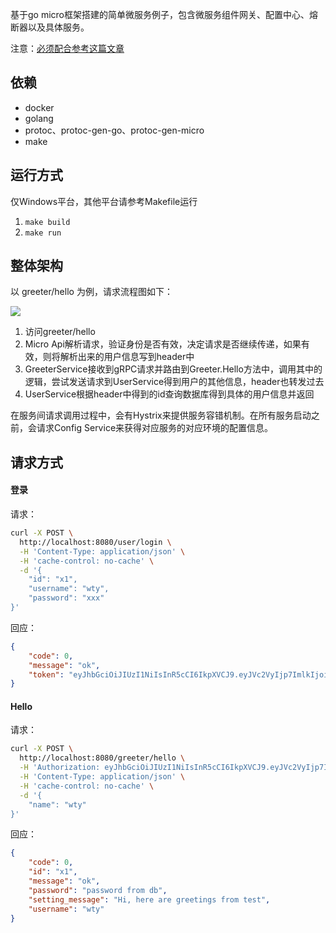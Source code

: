 基于go micro框架搭建的简单微服务例子，包含微服务组件网关、配置中心、熔断器以及具体服务。

注意：[必须配合参考这篇文章](https://www.wangtianyi.top/blog/2019/03/26/ji-yu-go-microde-wei-fu-wu-jia-gou-ben-di-shi-zhan/?utm_source=github&utm_medium=github)

## 依赖
* docker
* golang
* protoc、protoc-gen-go、protoc-gen-micro
* make

## 运行方式

仅Windows平台，其他平台请参考Makefile运行

1. `make build`
2. `make run`

## 整体架构
以 greeter/hello 为例，请求流程图如下：

![](https://github.com/bytefly/go-micro-example/raw/master/index.png)

1. 访问greeter/hello
2. Micro Api解析请求，验证身份是否有效，决定请求是否继续传递，如果有效，则将解析出来的用户信息写到header中
3. GreeterService接收到gRPC请求并路由到Greeter.Hello方法中，调用其中的逻辑，尝试发送请求到UserService得到用户的其他信息，header也转发过去
4. UserService根据header中得到的id查询数据库得到具体的用户信息并返回

在服务间请求调用过程中，会有Hystrix来提供服务容错机制。在所有服务启动之前，会请求Config Service来获得对应服务的对应环境的配置信息。

## 请求方式
#### 登录
请求：
```bash
curl -X POST \
  http://localhost:8080/user/login \
  -H 'Content-Type: application/json' \
  -H 'cache-control: no-cache' \
  -d '{
	"id": "x1",
	"username": "wty",
	"password": "xxx"
}'
```

回应：
```json
{
    "code": 0,
    "message": "ok",
    "token": "eyJhbGciOiJIUzI1NiIsInR5cCI6IkpXVCJ9.eyJVc2VyIjp7ImlkIjoieDEiLCJ1c2VybmFtZSI6Ind0eSIsInBhc3N3b3JkIjoieHh4In0sImV4cCI6MTU1Mzc2MjA5OCwiaXNzIjoiZ28ubWljcm8uYXBpLnVzZXIifQ.mpUfLPGjHR7GCeDHgrUICbWuiK8fE_xZ5IfYRHyYBoE"
}
```

#### Hello
请求：
```bash
curl -X POST \
  http://localhost:8080/greeter/hello \
  -H 'Authorization: eyJhbGciOiJIUzI1NiIsInR5cCI6IkpXVCJ9.eyJVc2VyIjp7ImlkIjoieDEiLCJ1c2VybmFtZSI6Ind0eSIsInBhc3N3b3JkIjoieHh4In0sImV4cCI6MTU1Mzc2MjA5OCwiaXNzIjoiZ28ubWljcm8uYXBpLnVzZXIifQ.mpUfLPGjHR7GCeDHgrUICbWuiK8fE_xZ5IfYRHyYBoE' \
  -H 'Content-Type: application/json' \
  -H 'cache-control: no-cache' \
  -d '{
	"name": "wty"
}'
```

回应：
```json
{
    "code": 0,
    "id": "x1",
    "message": "ok",
    "password": "password from db",
    "setting_message": "Hi, here are greetings from test",
    "username": "wty"
}
```
